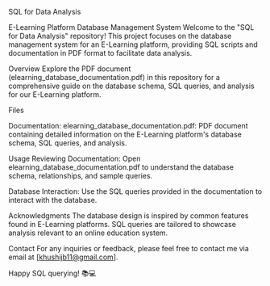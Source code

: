SQL for Data Analysis

E-Learning Platform Database Management System
Welcome to the "SQL for Data Analysis" repository! This project focuses on the database management system for an E-Learning platform, providing SQL scripts and documentation in PDF format to facilitate data analysis.

Overview
Explore the PDF document (elearning_database_documentation.pdf) in this repository for a comprehensive guide on the database schema, SQL queries, and analysis for our E-Learning platform.

Files

Documentation:
elearning_database_documentation.pdf: PDF document containing detailed information on the E-Learning platform's database schema, SQL queries, and analysis.

Usage
Reviewing Documentation:
Open elearning_database_documentation.pdf to understand the database schema, relationships, and sample queries.

Database Interaction:
Use the SQL queries provided in the documentation to interact with the database.

Acknowledgments
The database design is inspired by common features found in E-Learning platforms.
SQL queries are tailored to showcase analysis relevant to an online education system.

Contact
For any inquiries or feedback, please feel free to contact me via email at [khushijb11@gmail.com].

Happy SQL querying! 📚💻
